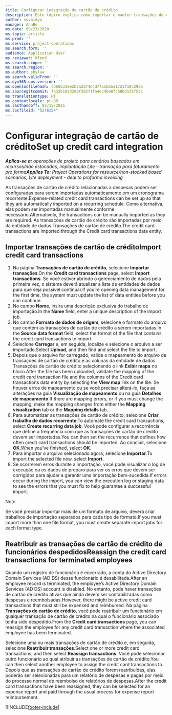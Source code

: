 ```yaml
---
title: Configurar integração de cartão de crédito
description: Este tópico explica como importar e manter transações de cartão de crédito relacionadas a despesas.
author: suvaidya
manager: AnnBe
ms.date: 09/23/2020
ms.topic: article
ms.prod: ''
ms.service: project-operations
ms.search.form: ''
audience: Application User
ms.reviewer: kfend
ms.search.scope: ''
ms.search.region: ''
ms.author: shylaw
ms.search.validFrom: ''
ms.dyn365.ops.version: ''
ms.openlocfilehash: cd60d338e2b2a2d74d4d7f55bb5a1723f10c29ab
ms.sourcegitcommit: fa32b1893286f20271fa4ec4be8fc68bd135f53c
ms.translationtype: HT
ms.contentlocale: pt-BR
ms.lasthandoff: 02/15/2021
ms.locfileid: "5276154"
---
```

# <a name="set-up-credit-card-integration"></a><span data-ttu-id="fac8a-103">Configurar integração de cartão de crédito</span><span class="sxs-lookup"><span data-stu-id="fac8a-103">Set up credit card integration</span></span>

<span data-ttu-id="fac8a-104">_**Aplica-se a:** operações de projeto para cenários baseados em recursos/não estocados, implantação Lite - transação para faturamento pro forma_</span><span class="sxs-lookup"><span data-stu-id="fac8a-104">_**Applies To:** Project Operations for resource/non-stocked based scenarios, Lite deployment - deal to proforma invoicing_</span></span>

<span data-ttu-id="fac8a-105">As transações de cartão de crédito relacionadas a despesas podem ser configuradas para serem importadas automaticamente em um cronograma recorrente.</span><span class="sxs-lookup"><span data-stu-id="fac8a-105">Expense-related credit card transactions can be set up so that they are automatically imported on a recurring schedule.</span></span> <span data-ttu-id="fac8a-106">Como alternativa, elas podem ser importadas manualmente conforme necessário.</span><span class="sxs-lookup"><span data-stu-id="fac8a-106">Alternatively, the transactions can be manually imported as they are required.</span></span> <span data-ttu-id="fac8a-107">As transações de cartão de crédito são importadas por meio da entidade de dados Transações de cartão de crédito.</span><span class="sxs-lookup"><span data-stu-id="fac8a-107">The credit card transactions are imported through the Credit card transactions data entity.</span></span>

## <a name="import-credit-card-transactions"></a><span data-ttu-id="fac8a-108">Importar transações de cartão de crédito</span><span class="sxs-lookup"><span data-stu-id="fac8a-108">Import credit card transactions</span></span>

1. <span data-ttu-id="fac8a-109">Na página **Transações de cartão de crédito**, selecione **Importar transações**.</span><span class="sxs-lookup"><span data-stu-id="fac8a-109">On the **Credit card transactions** page, select **Import transactions**.</span></span> <span data-ttu-id="fac8a-110">Se você estiver abrindo o gerenciamento de dados pela primeira vez, o sistema deverá atualizar a lista de entidades de dados para que seja possível continuar.</span><span class="sxs-lookup"><span data-stu-id="fac8a-110">If you’re opening data management for the first time, the system must update the list of data entities before you can continue.</span></span>
2. <span data-ttu-id="fac8a-111">No campo **Nome**, insira uma descrição exclusiva do trabalho de importação.</span><span class="sxs-lookup"><span data-stu-id="fac8a-111">In the **Name** field, enter a unique description of the import job.</span></span>
3. <span data-ttu-id="fac8a-112">No campo **Formato de dados de origem**, selecione o formato do arquivo que contém as transações de cartão de crédito a serem importadas.</span><span class="sxs-lookup"><span data-stu-id="fac8a-112">In the **Source data format** field, select the format of the file that contains the credit card transactions to import.</span></span>
4. <span data-ttu-id="fac8a-113">Selecione **Carregar** e, em seguida, localize e selecione o arquivo a ser importado.</span><span class="sxs-lookup"><span data-stu-id="fac8a-113">Select **Upload**, and then find and select the file to import.</span></span>
5. <span data-ttu-id="fac8a-114">Depois que o arquivo for carregado, valide o mapeamento do arquivo de transações de cartão de crédito e as colunas da entidade de dados Transações de cartão de crédito selecionando o link **Exibir mapa** no bloco.</span><span class="sxs-lookup"><span data-stu-id="fac8a-114">After the file has been uploaded, validate the mapping of the credit card transaction file and the columns of the Credit card transactions data entity by selecting the **View map** link on the tile.</span></span> <span data-ttu-id="fac8a-115">Se houver erros de mapeamento ou se você precisar alterá-lo, faça as alterações na guia **Visualização de mapeamento** ou na guia **Detalhes de mapeamento**.</span><span class="sxs-lookup"><span data-stu-id="fac8a-115">If there are mapping errors, or if you must change the mapping, make the mapping changes from either the **Mapping visualization** tab or the **Mapping details** tab.</span></span>
6. <span data-ttu-id="fac8a-116">Para automatizar as transações de cartão de crédito, selecione **Criar trabalho de dados recorrente**.</span><span class="sxs-lookup"><span data-stu-id="fac8a-116">To automate the credit card transactions, select **Create recurring data job**.</span></span> <span data-ttu-id="fac8a-117">Você pode configurar a recorrência que define a frequência com que as transações de cartão de crédito devem ser importadas.</span><span class="sxs-lookup"><span data-stu-id="fac8a-117">You can then set the recurrence that defines how often credit card transactions should be imported.</span></span> <span data-ttu-id="fac8a-118">Ao concluir, selecione **OK**.</span><span class="sxs-lookup"><span data-stu-id="fac8a-118">When you’ve finished, select **OK**.</span></span>
7. <span data-ttu-id="fac8a-119">Para importar o arquivo selecionado agora, selecione **Importar**.</span><span class="sxs-lookup"><span data-stu-id="fac8a-119">To import the selected file now, select **Import**.</span></span>
8. <span data-ttu-id="fac8a-120">Se ocorrerem erros durante a importação, você pode visualizar o log de execução ou os dados de preparo para ver os erros que devem ser corrigidos para ajudar a garantir uma importação bem-sucedida.</span><span class="sxs-lookup"><span data-stu-id="fac8a-120">If errors occur during the import, you can view the execution log or staging data to see the errors that you must fix to help guarantee a successful import.</span></span>

> [!NOTE]
> <span data-ttu-id="fac8a-121">Se você precisar importar mais de um formato de arquivo, deverá criar trabalhos de importação separados para cada tipo de formato.</span><span class="sxs-lookup"><span data-stu-id="fac8a-121">If you must import more than one file format, you must create separate import jobs for each format type.</span></span>

## <a name="reassign-the-credit-card-transactions-for-terminated-employees"></a><span data-ttu-id="fac8a-122">Reatribuir as transações de cartão de crédito de funcionários despedidos</span><span class="sxs-lookup"><span data-stu-id="fac8a-122">Reassign the credit card transactions for terminated employees</span></span>

<span data-ttu-id="fac8a-123">Quando um registro de funcionário é encerrado, a conta do Active Directory Domain Services (AD DS) desse funcionário é desabilitada.</span><span class="sxs-lookup"><span data-stu-id="fac8a-123">After an employee record is terminated, the employee’s Active Directory Domain Services (AD DS) account is disabled.</span></span> <span data-ttu-id="fac8a-124">No entanto, pode haver transações de cartão de crédito ativas que ainda devem ser contabilizadas como despesas e reembolsadas.</span><span class="sxs-lookup"><span data-stu-id="fac8a-124">However, there might be active credit card transactions that must still be expensed and reimbursed.</span></span> <span data-ttu-id="fac8a-125">Na página **Transações de cartão de crédito**, você pode reatribuir um funcionário em qualquer transação de cartão de crédito na qual o funcionário associado tenha sido despedido.</span><span class="sxs-lookup"><span data-stu-id="fac8a-125">From the **Credit card transactions** page, you can reassign the employee for any credit card transaction where the associated employee has been terminated.</span></span>

<span data-ttu-id="fac8a-126">Selecione uma ou mais transações de cartão de crédito e, em seguida, selecione **Reatribuir transações**.</span><span class="sxs-lookup"><span data-stu-id="fac8a-126">Select one or more credit card transactions, and then select **Reassign transactions**.</span></span> <span data-ttu-id="fac8a-127">Você pode selecionar outro funcionário ao qual atribuir as transações de cartão de crédito.</span><span class="sxs-lookup"><span data-stu-id="fac8a-127">You can then select another employee to assign the credit card transactions to.</span></span> <span data-ttu-id="fac8a-128">Depois que as transações de cartão de crédito forem reatribuídas, elas poderão ser selecionadas para um relatório de despesas e pagas por meio do processo normal de reembolso de relatórios de despesas.</span><span class="sxs-lookup"><span data-stu-id="fac8a-128">After the credit card transactions have been reassigned, they can be selected for an expense report and paid through the usual process for expense report reimbursement.</span></span>


[!INCLUDE[footer-include](../includes/footer-banner.md)]